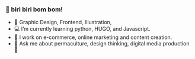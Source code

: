 ### :love_letter: biri biri bom bom!


- 📌 Graphic Design, Frontend, Illustration, 
- 💻 I’m currently learning python, HUGO, and Javascript.
- 👯 I work on e-commerce, online marketing and content creation.
- 🌿 Ask me about permaculture, design thinking, digital media production :iphone: 



